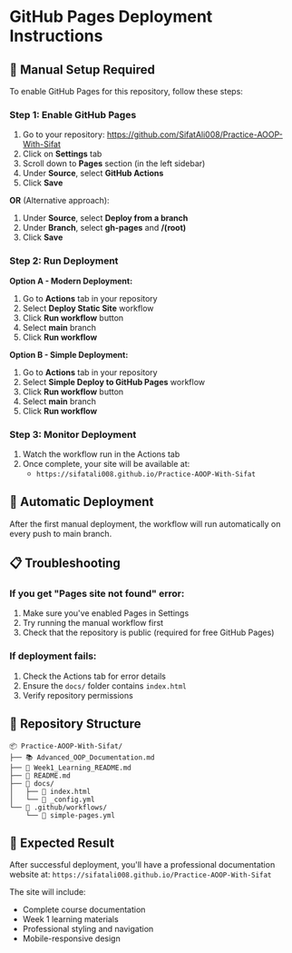 # GitHub Pages Deployment Instructions

## 🔧 Manual Setup Required

To enable GitHub Pages for this repository, follow these steps:

### Step 1: Enable GitHub Pages
1. Go to your repository: https://github.com/SifatAli008/Practice-AOOP-With-Sifat
2. Click on **Settings** tab
3. Scroll down to **Pages** section (in the left sidebar)
4. Under **Source**, select **GitHub Actions**
5. Click **Save**

**OR** (Alternative approach):
1. Under **Source**, select **Deploy from a branch**
2. Under **Branch**, select **gh-pages** and **/(root)**
3. Click **Save**

### Step 2: Run Deployment
**Option A - Modern Deployment:**
1. Go to **Actions** tab in your repository
2. Select **Deploy Static Site** workflow
3. Click **Run workflow** button
4. Select **main** branch
5. Click **Run workflow**

**Option B - Simple Deployment:**
1. Go to **Actions** tab in your repository
2. Select **Simple Deploy to GitHub Pages** workflow
3. Click **Run workflow** button
4. Select **main** branch
5. Click **Run workflow**

### Step 3: Monitor Deployment
1. Watch the workflow run in the Actions tab
2. Once complete, your site will be available at:
   - `https://sifatali008.github.io/Practice-AOOP-With-Sifat`

## 🚀 Automatic Deployment

After the first manual deployment, the workflow will run automatically on every push to main branch.

## 📋 Troubleshooting

### If you get "Pages site not found" error:
1. Make sure you've enabled Pages in Settings
2. Try running the manual workflow first
3. Check that the repository is public (required for free GitHub Pages)

### If deployment fails:
1. Check the Actions tab for error details
2. Ensure the `docs/` folder contains `index.html`
3. Verify repository permissions

## 📁 Repository Structure

```
📦 Practice-AOOP-With-Sifat/
├── 📚 Advanced_OOP_Documentation.md
├── 📖 Week1_Learning_README.md
├── 📄 README.md
├── 📁 docs/
│   ├── 📄 index.html
│   └── 📄 _config.yml
└── 📁 .github/workflows/
    └── 📄 simple-pages.yml
```

## 🎯 Expected Result

After successful deployment, you'll have a professional documentation website at:
`https://sifatali008.github.io/Practice-AOOP-With-Sifat`

The site will include:
- Complete course documentation
- Week 1 learning materials
- Professional styling and navigation
- Mobile-responsive design 